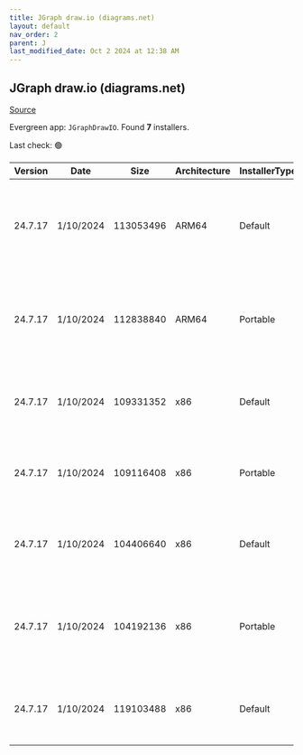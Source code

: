 ```yaml
---
title: JGraph draw.io (diagrams.net)
layout: default
nav_order: 2
parent: J
last_modified_date: Oct 2 2024 at 12:38 AM
---
```


## JGraph draw.io (diagrams.net)

[Source](https://www.drawio.com)

Evergreen app: `JGraphDrawIO`. Found **7** installers.

Last check: 🟢

| Version | Date      | Size      | Architecture | InstallerType | Type | URI                                                                                                                                                                                                                                                  |
| ------- | --------- | --------- | ------------ | ------------- | ---- | ---------------------------------------------------------------------------------------------------------------------------------------------------------------------------------------------------------------------------------------------------- |
| 24.7.17 | 1/10/2024 | 113053496 | ARM64        | Default       | exe  | [https://github.com/jgraph/drawio-desktop/releases/download/v24.7.17/draw.io-arm64-24.7.17-windows-arm64-installer.exe](https://github.com/jgraph/drawio-desktop/releases/download/v24.7.17/draw.io-arm64-24.7.17-windows-arm64-installer.exe)       |
| 24.7.17 | 1/10/2024 | 112838840 | ARM64        | Portable      | exe  | [https://github.com/jgraph/drawio-desktop/releases/download/v24.7.17/draw.io-arm64-24.7.17-windows-arm64-no-installer.exe](https://github.com/jgraph/drawio-desktop/releases/download/v24.7.17/draw.io-arm64-24.7.17-windows-arm64-no-installer.exe) |
| 24.7.17 | 1/10/2024 | 109331352 | x86          | Default       | exe  | [https://github.com/jgraph/drawio-desktop/releases/download/v24.7.17/draw.io-24.7.17-windows-installer.exe](https://github.com/jgraph/drawio-desktop/releases/download/v24.7.17/draw.io-24.7.17-windows-installer.exe)                               |
| 24.7.17 | 1/10/2024 | 109116408 | x86          | Portable      | exe  | [https://github.com/jgraph/drawio-desktop/releases/download/v24.7.17/draw.io-24.7.17-windows-no-installer.exe](https://github.com/jgraph/drawio-desktop/releases/download/v24.7.17/draw.io-24.7.17-windows-no-installer.exe)                         |
| 24.7.17 | 1/10/2024 | 104406640 | x86          | Default       | exe  | [https://github.com/jgraph/drawio-desktop/releases/download/v24.7.17/draw.io-ia32-24.7.17-windows-32bit-installer.exe](https://github.com/jgraph/drawio-desktop/releases/download/v24.7.17/draw.io-ia32-24.7.17-windows-32bit-installer.exe)         |
| 24.7.17 | 1/10/2024 | 104192136 | x86          | Portable      | exe  | [https://github.com/jgraph/drawio-desktop/releases/download/v24.7.17/draw.io-ia32-24.7.17-windows-32bit-no-installer.exe](https://github.com/jgraph/drawio-desktop/releases/download/v24.7.17/draw.io-ia32-24.7.17-windows-32bit-no-installer.exe)   |
| 24.7.17 | 1/10/2024 | 119103488 | x86          | Default       | msi  | [https://github.com/jgraph/drawio-desktop/releases/download/v24.7.17/draw.io-24.7.17.msi](https://github.com/jgraph/drawio-desktop/releases/download/v24.7.17/draw.io-24.7.17.msi)                                                                   |
